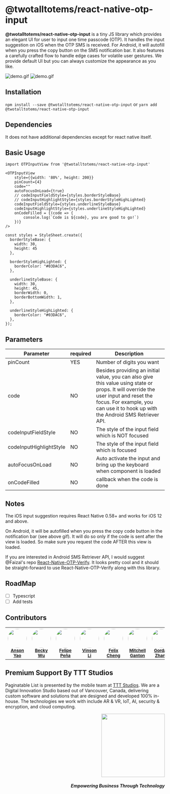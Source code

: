 # @twotalltotems/react-native-otp-input

**@twotalltotems/react-native-otp-input** is a tiny JS library which provides an elegant UI for user to input one time passcode (OTP). It handles the input suggestion on iOS when the OTP SMS is received. For Android, it will autofill when you press the copy button on the SMS notification bar. It also features a carefully crafted flow to handle edge cases for volatile user gestures. We provide default UI but you can always customize the appearance as you like.

![demo.gif](https://s3.ca-central-1.amazonaws.com/tttevents/iosvideo.gif)
![demo.gif](https://s3.ca-central-1.amazonaws.com/tttevents/android.gif)

## Installation
`npm install --save @twotalltotems/react-native-otp-input`
or
`yarn add @twotalltotems/react-native-otp-input`

## Dependencies
It does not have additional dependencies except for react native itself.

## Basic Usage

```
import OTPInputView from '@twotalltotems/react-native-otp-input'

<OTPInputView
    style={{width: '80%', height: 200}}
    pinCount={4}
    code=""
    autoFocusOnLoad={true}
    // codeInputFieldStyle={styles.borderStyleBase}
    // codeInputHighlightStyle={styles.borderStyleHighLighted}
    codeInputFieldStyle={styles.underlineStyleBase}
    codeInputHighlightStyle={styles.underlineStyleHighLighted}
    onCodeFilled = {(code => {
        console.log(`Code is ${code}, you are good to go!`)
    })}
/>

const styles = StyleSheet.create({
  borderStyleBase: {
    width: 30,
    height: 45
  },

  borderStyleHighLighted: {
    borderColor: "#03DAC6",
  },

  underlineStyleBase: {
    width: 30,
    height: 45,
    borderWidth: 0,
    borderBottomWidth: 1,
  },

  underlineStyleHighLighted: {
    borderColor: "#03DAC6",
  },
});

```

## Parameters

| Parameter   | required | Description |
|-------------|----------|-------------|
| pinCount    |    YES   |  Number of digits you want |
| code        |    NO    |  Besides providing an initial value, you can also give this value using state or props. It will override the user input and reset the focus. For example, you can use it to hook up with the Android SMS Retriever API. |
| codeInputFieldStyle | NO | The style of the input field which is NOT focused |
| codeInputHighlightStyle | NO | The style of the input field which is focused |
| autoFocusOnLoad | NO | Auto activate the input and bring up the keyboard when component is loaded |
| onCodeFilled | NO | callback when the code is done |

## Notes
The iOS input suggestion requires React Native 0.58+ and works for iOS 12 and above. 

On Android, it will be autofilled when you press the copy code button in the notification bar (see above gif). It will do so  only if the code is sent after the view is loaded. So make sure you request the code AFTER this view is loaded.

If you are interested in Android SMS Retriever API, I would suggest @Faizal's repo [React-Native-OTP-Verify](https://github.com/faizalshap/react-native-otp-verify). It looks pretty cool and it should be straight-forward to use React-Native-OTP-Verify along with this library.

## RoadMap
* [ ] Typescript
* [ ] Add tests

## Contributors
<table>
    <tr border="0" style="border: none; ">
	<th border="0" style="border-left: none; border-right: none;">
        	<img src="https://avatars1.githubusercontent.com/u/1243479?s=400&v=4" width="60px;" style="border-radius: 50%;"/>
        	<br />
        	<sub><a href="https://github.com/ansonyao">Anson Yao</a></sub> <br />
        </th>
        <th border="0" style="border-left: none; border-right: none;">
        <div>
        	<img src="https://avatars3.githubusercontent.com/u/16603120?s=460&v=4" width="60px;" style="border-radius: 50%;"/>
        	<br />
        	<sub><a href="https://github.com/BeckyWu220">Becky Wu</a></sub> <br />
        </div>
        </th>
        <th border="0" style="border-left: none; border-right: none;">
        	<img src="https://avatars3.githubusercontent.com/u/440097?s=460&v=4" width="60px;" style="border-radius: 50%;"/>
        	<br />
        	<sub><a href="https://github.com/fpena">Felipe Peña</a></sub> <br />
        </th>
        <th border="0" style="border-left: none; border-right: none;">
        	<img src="https://avatars3.githubusercontent.com/u/3868329?s=460&v=4" width="60px;" style="border-radius: 50%;"/>
        	<br />
        	<sub><a href="https://github.com/VinsonLi">Vinson Li</a></sub> <br />
        </th>
        <th border="0" style="border-left: none; border-right: none;">
        	<img src="https://avatars0.githubusercontent.com/u/15810133?s=400&v=4" width="60px;" style="border-radius: 50%;"/>
        	<br />
        	<sub><a href="https://github.com/felixcck">Felix Cheng</a></sub> <br />
        </th>
        <th border="0" style="border-left: none; border-right: none;">
        	<img src="https://avatars3.githubusercontent.com/u/10748192?s=460&v=4" width="60px;" style="border-radius: 50%;"/>
        	<br />
        	<sub><a href="https://github.com/MitchellGanton">Mitchell Ganton</a></sub> <br />
        </th>
        <th border="0" style="border-left: none; border-right: none;">
        	<img src="https://avatars0.githubusercontent.com/u/36147173?s=460&v=4" width="60px;" style="border-radius: 50%;"/>
        	<br />
        	<sub><a href="https://github.com/gordonzhang17">Gordan Zhang</a></sub> <br />
        </th>
    </tr>
</table>

## Premium Support By TTT Studios

Paginatable List is presented by the mobile team at [TTT Studios](https://ttt.studio). We are a Digital Innovation Studio based out of Vancouver, Canada, delivering custom software and solutions that are designed and developed 100% in-house. The technologies we work with include AR & VR, IoT, AI, security & encryption, and cloud computing.

<div align="right">
	<img src="https://ttt.studio/wp-content/themes/tttwordpresstheme/imgs/ttt-colour.png" width="200px"/>
	<h5>Empowering Business Through Technology</h5>
</div>
